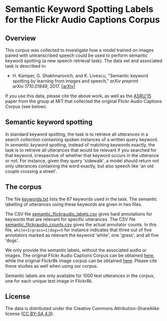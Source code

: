 Semantic Keyword Spotting Labels for the Flickr Audio Captions Corpus
=====================================================================

Overview
--------
This corpus was collected to investigate how a model trained on images paired
with untranscribed speech could be used to perform semantic keyword spotting (a
new speech retrieval task). The data set and associated task is described in:

- H. Kamper, G. Shakhnarovich, and K. Livescu, "Semantic keyword spotting by
  learning from images and speech," *arXiv preprint arXiv:1710.01949*, 2017.
  [[arXiv](https://arxiv.org/abs/1710.01949)]

If you use this data, please cite the above work, as well as the
[ASRU'15](http://people.csail.mit.edu/dharwath/papers/Harwath_ASRU-15.pdf)
paper from the group at MIT that collected the original Flickr Audio Captions
Corpus (see below).


Semantic keyword spotting
-------------------------
In standard keyword spotting, the task is to retrieve all utterances in a
search collection containing spoken instances of a written query keyword. In
*semantic keyword spotting*, instead of matching keywords exactly, the task is
to retrieve all utterances that would be relevant if you searched for that
keyword, irrespective of whether that keyword occurs in the utterance or not.
For instance, given they query 'sidewalk', a model should return not only
utterances containing the word exactly, but also speech like 'an old couple
crossing a street'.


The corpus
----------
The file [keywords.txt](data/keywords.txt) lists the 67 keywords used in the
task. The semantic labelling of utterances using these keywords are given in
two files.

The CSV file
[semantic\_flickraudio\_labels.csv](data/semantic_flickraudio_labels.csv) gives
hard annotations for keywords that are relevant for specific utterances. The
CSV file
[semantic\_flickraudio\_counts.csv](data/semantic_flickraudio_counts.csv) gives
the actual annotator counts. In this file, `white=3|grass=1|dogs=5` for
instance indicates that three out of five annotators marked as relevant the
keyword 'white', one 'grass', and all five 'dogs'.

We only provide the semantic labels, without the associated audio or images.
The original Flickr Audio Captions Corpus can be obtained
[here](https://groups.csail.mit.edu/sls/downloads/flickraudio/), while the
original Flickr8k image corpus can be obtained
[here](http://nlp.cs.illinois.edu/HockenmaierGroup/Framing_Image_Description/KCCA.html).
Please cite these studies as well when using our corpus.

Semantic labels are only available for 1000 test utterances in the corpus, one
for each unique test image in Flickr8k.


License
-------
The data is distributed under the Creative Commons Attribution-ShareAlike
license ([CC BY-SA 4.0](http://creativecommons.org/licenses/by-sa/4.0/)).

